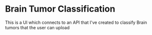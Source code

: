 # Brain Tumor Classification

This is a UI which connects to an API that I've created to classify Brain tumors that the user can upload
